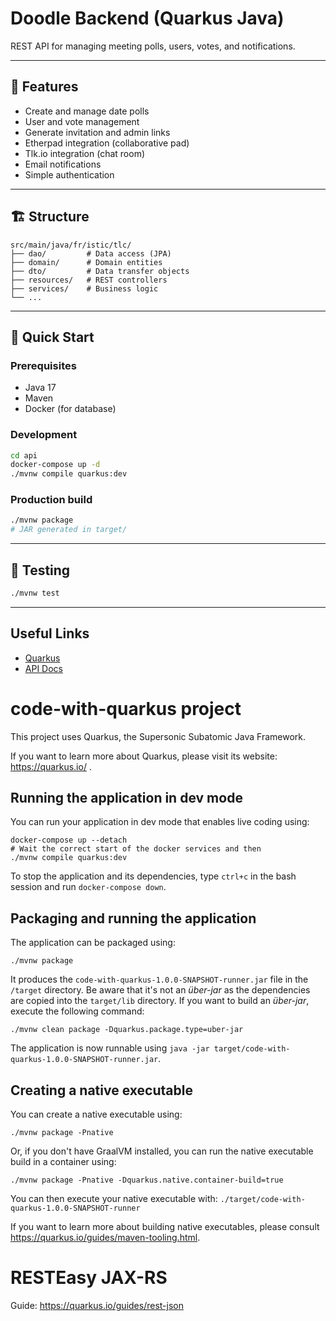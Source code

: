 # Doodle Backend (Quarkus Java)

REST API for managing meeting polls, users, votes, and notifications.

---

## 🚀 Features

- Create and manage date polls
- User and vote management
- Generate invitation and admin links
- Etherpad integration (collaborative pad)
- Tlk.io integration (chat room)
- Email notifications
- Simple authentication

---

## 🏗️ Structure

```
src/main/java/fr/istic/tlc/
├── dao/         # Data access (JPA)
├── domain/      # Domain entities
├── dto/         # Data transfer objects
├── resources/   # REST controllers
├── services/    # Business logic
└── ...
```

---

## 🚀 Quick Start

### Prerequisites

- Java 17
- Maven
- Docker (for database)

### Development

```bash
cd api
docker-compose up -d
./mvnw compile quarkus:dev
```

### Production build

```bash
./mvnw package
# JAR generated in target/
```

---

## 🧪 Testing

```bash
./mvnw test
```

---

## Useful Links

- [Quarkus](https://quarkus.io/)
- [API Docs](http://localhost:8081/q/swagger-ui)

# code-with-quarkus project

This project uses Quarkus, the Supersonic Subatomic Java Framework.

If you want to learn more about Quarkus, please visit its website: https://quarkus.io/ .

## Running the application in dev mode

You can run your application in dev mode that enables live coding using:

```shell script
docker-compose up --detach
# Wait the correct start of the docker services and then
./mvnw compile quarkus:dev
```

To stop the application and its dependencies, type `ctrl+c` in the bash session and run `docker-compose down`.

## Packaging and running the application

The application can be packaged using:

```shell script
./mvnw package
```

It produces the `code-with-quarkus-1.0.0-SNAPSHOT-runner.jar` file in the `/target` directory.
Be aware that it's not an _über-jar_ as the dependencies are copied into the `target/lib` directory.
If you want to build an _über-jar_, execute the following command:

```shell script
./mvnw clean package -Dquarkus.package.type=uber-jar
```

The application is now runnable using `java -jar target/code-with-quarkus-1.0.0-SNAPSHOT-runner.jar`.

## Creating a native executable

You can create a native executable using:

```shell script
./mvnw package -Pnative
```

Or, if you don't have GraalVM installed, you can run the native executable build in a container using:

```shell script
./mvnw package -Pnative -Dquarkus.native.container-build=true
```

You can then execute your native executable with: `./target/code-with-quarkus-1.0.0-SNAPSHOT-runner`

If you want to learn more about building native executables, please consult https://quarkus.io/guides/maven-tooling.html.

# RESTEasy JAX-RS

Guide: https://quarkus.io/guides/rest-json
